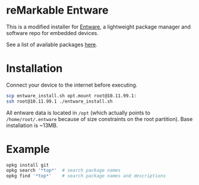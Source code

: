 # reMarkable Entware

This is a modified installer for [Entware](https://github.com/Entware/Entware), a lightweight package manager and software repo for embedded devices.

See a list of available packages [here](http://bin.entware.net/armv7sf-k2.6/).

# Installation

Connect your device to the internet before executing.

``` bash
scp entware_install.sh opt.mount root@10.11.99.1:
ssh root@10.11.99.1 ./entware_install.sh
```

All entware data is located in `/opt` (which actually points to `/home/root/.entware` because of size constraints on the root partition).  Base installation is ~13MB.

# Example

``` bash
opkg install git
opkg search '*top*'  # search package names
opkg find '*top*'    # search package names and descriptions
```
